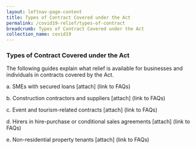 ```yaml
---
layout: leftnav-page-content
title: Types of Contract Covered under the Act
permalink: /covid19-relief/types-of-contract
breadcrumb: Types of Contract Covered under the Act
collection_name: covid19
---
```

### Types of Contract Covered under the Act ###
The following guides explain what relief is available for businesses and individuals in contracts covered by the Act.

a.         SMEs with secured loans [attach] (link to FAQs)

b.         Construction contractors and suppliers [attach] (link to FAQs)

c.         Event and tourism-related contracts [attach] (link to FAQs)

d.         Hirers in hire-purchase or conditional sales agreements [attach] (link to FAQs)

e.         Non-residential property tenants [attach] (link to FAQs)
